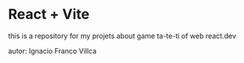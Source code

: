 # React + Vite

this is a repository for my projets about game ta-te-ti of web react.dev

autor: Ignacio Franco Villca
